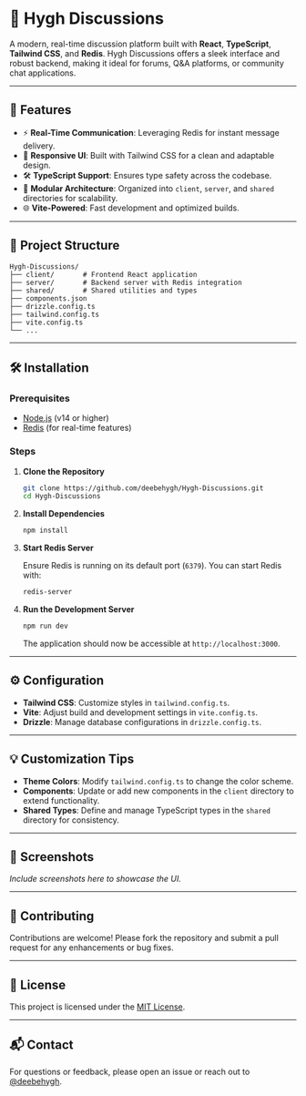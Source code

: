 # 💬 Hygh Discussions

A modern, real-time discussion platform built with **React**, **TypeScript**, **Tailwind CSS**, and **Redis**. Hygh Discussions offers a sleek interface and robust backend, making it ideal for forums, Q&A platforms, or community chat applications.

---

## 🚀 Features

- ⚡ **Real-Time Communication**: Leveraging Redis for instant message delivery.
- 🎨 **Responsive UI**: Built with Tailwind CSS for a clean and adaptable design.
- 🛠️ **TypeScript Support**: Ensures type safety across the codebase.
- 🔧 **Modular Architecture**: Organized into `client`, `server`, and `shared` directories for scalability.
- 🌐 **Vite-Powered**: Fast development and optimized builds.

---

## 📁 Project Structure

```
Hygh-Discussions/
├── client/       # Frontend React application
├── server/       # Backend server with Redis integration
├── shared/       # Shared utilities and types
├── components.json
├── drizzle.config.ts
├── tailwind.config.ts
├── vite.config.ts
└── ...
```

---

## 🛠️ Installation

### Prerequisites

- [Node.js](https://nodejs.org/) (v14 or higher)
- [Redis](https://redis.io/) (for real-time features)

### Steps

1. **Clone the Repository**

   ```bash
   git clone https://github.com/deebehygh/Hygh-Discussions.git
   cd Hygh-Discussions
   ```

2. **Install Dependencies**

   ```bash
   npm install
   ```

3. **Start Redis Server**

   Ensure Redis is running on its default port (`6379`). You can start Redis with:

   ```bash
   redis-server
   ```

4. **Run the Development Server**

   ```bash
   npm run dev
   ```

   The application should now be accessible at `http://localhost:3000`.

---

## ⚙️ Configuration

- **Tailwind CSS**: Customize styles in `tailwind.config.ts`.
- **Vite**: Adjust build and development settings in `vite.config.ts`.
- **Drizzle**: Manage database configurations in `drizzle.config.ts`.

---

## 💡 Customization Tips

- **Theme Colors**: Modify `tailwind.config.ts` to change the color scheme.
- **Components**: Update or add new components in the `client` directory to extend functionality.
- **Shared Types**: Define and manage TypeScript types in the `shared` directory for consistency.

---

## 📸 Screenshots

*Include screenshots here to showcase the UI.*

---

## 🤝 Contributing

Contributions are welcome! Please fork the repository and submit a pull request for any enhancements or bug fixes.

---

## 📄 License

This project is licensed under the [MIT License](LICENSE).

---

## 📬 Contact

For questions or feedback, please open an issue or reach out to [@deebehygh](https://github.com/deebehygh).
